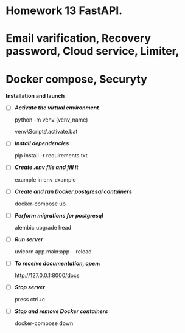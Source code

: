 # Homework 13 FastAPI. 
# Email varification, Recovery password, Cloud service, Limiter,
# Docker compose, Securyty


**Installation and launch**

- [ ] **_Activate the virtual environment_**

    python -m venv (venv_name)

    venv\Scripts\activate.bat

- [ ] **_Install dependencies_**
 
    pip install -r requirements.txt

- [ ] **_Create .env file and fill it_**

    example in env_example

- [ ] **_Create and run Docker postgresql containers_**

    docker-compose up

- [ ] **_Perform migrations for postgresql_**

    alembic upgrade head
    
- [ ] **_Run server_**

    uvicorn app.main:app --reload

- [ ] **_To receive documentation, open:_**

    http://127.0.0.1:8000/docs

- [ ] **_Stop server_**

    press ctrl+c

- [ ] **_Stop and remove Docker containers_**

    docker-compose down

